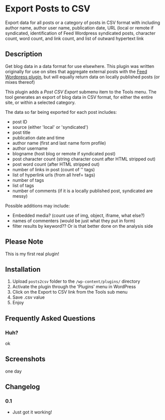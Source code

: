 # Export Posts to CSV

Export data for all posts or a category of posts in CSV format with including author name, author user name, publication date, URL (local or remote if syndicated, identification of Feed Wordpress syndicated posts, character count, word count, and link count, and list of outward hypertext link

## Description
Get blog data in a data format for use elsewhere. This plugin was written originally for use on sites that aggregate external posts with the [Feed Wordpress plugin](https://wordpress.org/plugins/feedwordpress/), but will equally return data on locally published posts (or mixes thereof)

This plugin adds a *Post CSV Export* submenu item to the Tools menu. The tool generates an export of blog data in CSV format, for either the entire site, or within a selected category. 

The data so far being exported for each post includes:

* post ID
* source (either 'local' or 'syndicated')
* post title
* publication date and time
* author name (first and last name form profile)
* author username
* blogname (host blog or remote if syndicated post)
* post character count (string character count after HTML stripped out)
* post word count (after HTML stripped out)
* number of links in post (count of '</a>' tags)
* list of hyperlink urls (from all href= tags)
* number of tags
* list of tags
* number of comments (if it is a locally published post, syndicated are messy)

Possible additions may include:
* Embedded media? (count use of img, object, iframe, what else?)
* names of commenters (would be just what they put in form)
* filter results by keyword?? Or is that better done on the analysis side



## Please Note
This is my first real plugin!


## Installation

1. Upload `posts2csv` folder to the `/wp-content/plugins/` directory
2. Activate the plugin through the 'Plugins' menu in WordPress
3. Click on the Export to CSV  link from the Tools sub menu
4. Save .csv value
5. Enjoy

## Frequently Asked Questions

### Huh?

ok


## Screenshots
 
one day 

## Changelog

### 0.1 
* Just got it working!
















